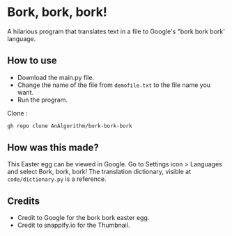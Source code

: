 # Bork, bork, bork!
A hilarious program that translates text in a file to Google's "bork bork bork' language.


## How to use

* Download the main.py file.
* Change the name of the file from ```demofile.txt``` to the file name you want.
* Run the program.

Clone :
``` bash
gh repo clone AnAlgorithm/bork-bork-bork
```

## How was this made?

This Easter egg can be viewed in Google. Go to Settings icon > Languages and select Bork, bork, bork!
The translation dictionary, visible at ```code/dictionary.py``` is a reference.

## Credits

* Credit to Google for the bork bork easter egg.
* Credit to snappify.io for the Thumbnail.
